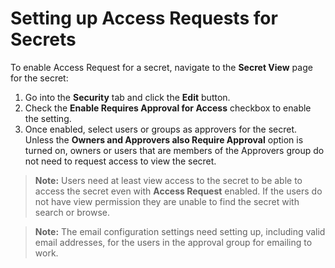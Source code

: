 [title]: # (Setting up Access Requests for Secrets)
[tags]: # (Access Requests)
[priority]: # (40)

# Setting up Access Requests for Secrets

To enable Access Request for a secret, navigate to the **Secret View** page for the secret:

1. Go into the **Security** tab and click the **Edit** button.
1. Check the **Enable Requires Approval for Access** checkbox to enable the setting. 
1. Once enabled, select users or groups as approvers for the secret. Unless the **Owners and Approvers also Require Approval** option is turned on, owners or users that are members of the Approvers group do not need to request access to view the secret.

> **Note:** Users need at least view access to the secret to be able to access the secret even with **Access Request** enabled. If the users do not have view permission they are unable to find the secret with search or browse.

> **Note:** The email configuration settings need setting up, including valid email addresses, for the users in the approval group for emailing to work.
